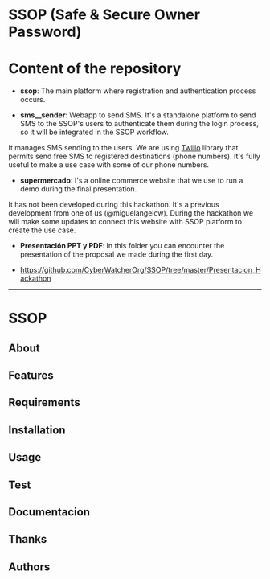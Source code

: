 # SSOP (Safe & Secure Owner Password)

# Content of the repository

* **ssop**: The main platform where registration and authentication process occurs.

* **sms__sender**: Webapp to send SMS. It's a standalone platform to send SMS to the SSOP's users to authenticate them during the login
process, so it will be integrated in the SSOP workflow. 

It manages SMS sending to the users. We are using [Twilio](https://www.twilio.com) library that permits send
free SMS to registered destinations (phone numbers). It's fully useful to make a use case with some of our phone numbers.

* **supermercado**: I's a online commerce website that we use to run a demo during the final presentation.

It has not been developed during this hackathon. It's a previous development from one of us (@miguelangelcw). During the hackathon we will
make some updates to connect this website with SSOP platform to create the use case.

* **Presentación PPT y PDF**: In this folder you can encounter the presentation of the proposal we made during the first day.

*   https://github.com/CyberWatcherOrg/SSOP/tree/master/Presentacion_Hackathon

---

# SSOP

## About

## Features

## Requirements

## Installation

## Usage

## Test

## Documentacion

## Thanks

## Authors
